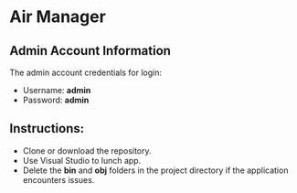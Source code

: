 <h1> Air Manager</h1>

<h2>Admin Account Information</h2>
<p>The admin account credentials for login:</p>
<ul>
  <li>Username: <b>admin</b></li>
  <li>Password: <b>admin</b></li>
</ul>

<h2>Instructions: </h2>
<ul>
  <li>Clone or download the repository.</li>
  <li>Use Visual Studio to lunch app.</li>
  <li>Delete the <b>bin</b> and <b>obj</b> folders in the project directory if the application encounters issues.</li>
</ul>
